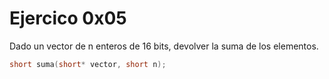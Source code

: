 # Ejercico 0x05

Dado un vector de n enteros de 16 bits, devolver la suma de los elementos.

```C
short suma(short* vector, short n);
```
